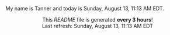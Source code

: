 My name is Tanner and today is Sunday, August 13, 11:13 AM EDT.

<p align="center">This <i>README</i> file is generated <b>every 3 hours</b>!</br>Last refresh: Sunday, August 13, 11:13 AM EDT<br /></p>
